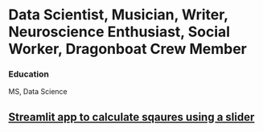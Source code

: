 # Data Scientist, Musician, Writer, Neuroscience Enthusiast, Social Worker, Dragonboat Crew Member

### Education
MS, Data Science

## [Streamlit app to calculate sqaures using a slider](https://efficiency-upc-alone-emperor.trycloudflare.com/)


